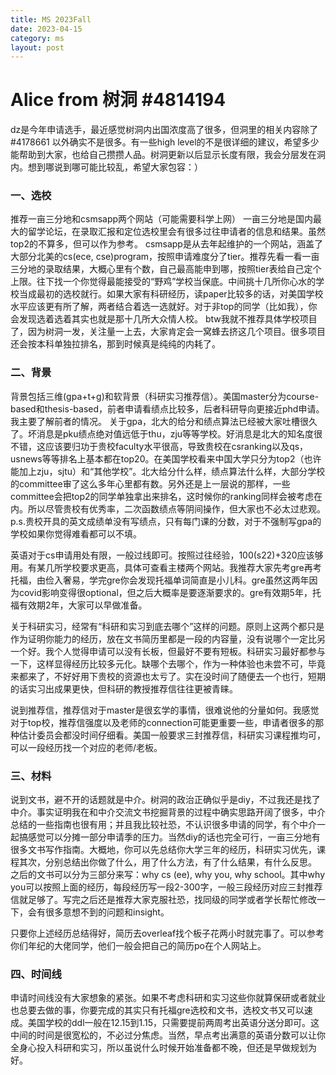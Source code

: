 ```yaml
---
title: MS 2023Fall
date: 2023-04-15
category: ms
layout: post
---
```


Alice from 树洞 #4814194
=================

dz是今年申请选手，最近感觉树洞内出国浓度高了很多，但洞里的相关内容除了 #4178661 以外确实不是很多。有一些high level的不是很详细的建议，希望多少能帮助到大家，也给自己攒攒人品。树洞更新以后显示长度有限，我会分层发在洞内。想到哪说到哪可能比较乱，希望大家包容：）

### 一、选校 
推荐一亩三分地和csmsapp两个网站（可能需要科学上网）
一亩三分地是国内最大的留学论坛，在录取汇报和定位选校里会有很多过往申请者的信息和结果。虽然top2的不算多，但可以作为参考。
csmsapp是从去年起维护的一个网站，涵盖了大部分北美的cs(ece, cse)program，按照申请难度分了tier。推荐先看一看一亩三分地的录取结果，大概心里有个数，自己最高能申到哪，按照tier表给自己定个上限。往下找一个你觉得最能接受的“野鸡”学校当保底。中间挑十几所你心水的学校当成最初的选校就行。如果大家有科研经历，读paper比较多的话，对美国学校水平应该更有所了解，两者结合着选一选就好。对于非top的同学（比如我），你会发现选着选着其实也就是那十几所大众情人校。
btw我就不推荐具体学校项目了，因为树洞一发，关注量一上去，大家肯定会一窝蜂去挤这几个项目。很多项目还会按本科单独拉排名，那到时候真是纯纯的内耗了。

### 二、背景
背景包括三维(gpa+t+g)和软背景（科研实习推荐信）。美国master分为course-based和thesis-based，前者申请看绩点比较多，后者科研导向更接近phd申请。我主要了解前者的情况。
关于gpa，北大的给分和绩点算法已经被大家吐槽很久了。坏消息是pku绩点绝对值远低于thu，zju等等学校。好消息是北大的知名度很不错，这应该要归功于贵校faculty水平很高，导致贵校在csranking以及qs，usnews等等排名上基本都在top20。在美国学校看来中国大学只分为top2（也许能加上zju，sjtu）和“其他学校”。北大给分什么样，绩点算法什么样，大部分学校的committee审了这么多年心里都有数。另外还是上一层说的那样，一些committee会把top2的同学单独拿出来排名，这时候你的ranking同样会被考虑在内。所以尽管贵校有优秀率，二次函数绩点等阴间操作，但大家也不必太过悲观。
p.s.贵校开具的英文成绩单没有写绩点，只有每门课的分数，对于不强制写gpa的学校如果你觉得难看都可以不填。

英语对于cs申请用处有限，一般过线即可。按照过往经验，100(s22)+320应该够用。有某几所学校要求更高，具体可查看主楼两个网站。我推荐大家先考gre再考托福，由俭入奢易，学完gre你会发现托福单词简直是小儿科。gre虽然这两年因为covid影响变得很optional，但之后大概率是要逐渐要求的。gre有效期5年，托福有效期2年，大家可以早做准备。

关于科研实习，经常有“科研和实习到底去哪个”这样的问题。原则上这两个都只是作为证明你能力的经历，放在文书简历里都是一段的内容量，没有说哪个一定比另一个好。我个人觉得申请可以没有长板，但最好不要有短板。科研实习最好都参与一下，这样显得经历比较多元化。缺哪个去哪个，作为一种体验也未尝不可，毕竟来都来了，不好好用下贵校的资源也太亏了。实在没时间了随便去一个也行，短期的话实习出成果更快，但科研的教授推荐信往往更被青睐。

说到推荐信，推荐信对于master是很玄学的事情，很难说他的分量如何。我感觉对于top校，推荐信强度以及老师的connection可能更重要一些，申请者很多的那种估计委员会都没时间仔细看。美国一般要求三封推荐信，科研实习课程推均可，可以一段经历找一个对应的老师/老板。

### 三、材料
说到文书，避不开的话题就是中介。树洞的政治正确似乎是diy，不过我还是找了中介。事实证明我在和中介交流文书挖掘背景的过程中确实思路开阔了很多，中介总结的一些指南也很有用；并且我比较社恐，不认识很多申请的同学，有个中介一起搞感觉可以分摊一部分申请季的压力。当然diy的话也完全可行，一亩三分地有很多文书写作指南。大概地，你可以先总结你大学三年的经历，科研实习优先，课程其次，分别总结出你做了什么，用了什么方法，有了什么结果，有什么反思。
之后的文书可以分为三部分来写：why cs (ee), why you, why school。其中why you可以按照上面的经历，每段经历写一段2-300字，一般三段经历对应三封推荐信就足够了。写完之后还是推荐大家克服社恐，找同级的同学或者学长帮忙修改一下，会有很多意想不到的问题和insight。

只要你上述经历总结得好，简历去overleaf找个板子花两小时就完事了。可以参考你们年纪的大佬同学，他们一般会把自己的简历po在个人网站上。

### 四、时间线
申请时间线没有大家想象的紧张。如果不考虑科研和实习这些你就算保研或者就业也总要去做的事，你要完成的其实只有托福gre选校和文书，选校文书又可以速成。美国学校的ddl一般在12.15到1.15，只需要提前两周考出英语分送分即可。这中间的时间是很宽松的，不必过分焦虑。当然，早点考出满意的英语分数可以让你全身心投入科研和实习，所以虽说什么时候开始准备都不晚，但还是早做规划为好。
